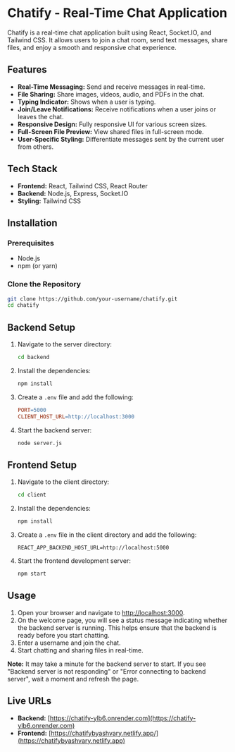 # Chatify - Real-Time Chat Application

Chatify is a real-time chat application built using React, Socket.IO, and Tailwind CSS. It allows users to join a chat room, send text messages, share files, and enjoy a smooth and responsive chat experience.

## Features

- **Real-Time Messaging:** Send and receive messages in real-time.
- **File Sharing:** Share images, videos, audio, and PDFs in the chat.
- **Typing Indicator:** Shows when a user is typing.
- **Join/Leave Notifications:** Receive notifications when a user joins or leaves the chat.
- **Responsive Design:** Fully responsive UI for various screen sizes.
- **Full-Screen File Preview:** View shared files in full-screen mode.
- **User-Specific Styling:** Differentiate messages sent by the current user from others.

## Tech Stack

- **Frontend:** React, Tailwind CSS, React Router
- **Backend:** Node.js, Express, Socket.IO
- **Styling:** Tailwind CSS

## Installation

### Prerequisites

- Node.js
- npm (or yarn)

### Clone the Repository

```bash
git clone https://github.com/your-username/chatify.git
cd chatify

```

## Backend Setup

1. Navigate to the server directory:

   ```bash
   cd backend
   ```

2. Install the dependencies:

   ```bash
   npm install
   ```

3. Create a `.env` file and add the following:

   ```makefile
   PORT=5000
   CLIENT_HOST_URL=http://localhost:3000
   ```

4. Start the backend server:

   ```bash
   node server.js
   ```

## Frontend Setup

1. Navigate to the client directory:

   ```bash
   cd client
   ```

2. Install the dependencies:

   ```bash
   npm install
   ```

3. Create a `.env` file in the client directory and add the following:

   ```arduino
   REACT_APP_BACKEND_HOST_URL=http://localhost:5000
   ```

4. Start the frontend development server:

   ```bash
   npm start
   ```

## Usage

1. Open your browser and navigate to [http://localhost:3000](http://localhost:3000).
2. On the welcome page, you will see a status message indicating whether the backend server is running. This helps ensure that the backend is ready before you start chatting.
3. Enter a username and join the chat.
4. Start chatting and sharing files in real-time.

**Note:** It may take a minute for the backend server to start. If you see "Backend server is not responding" or "Error connecting to backend server", wait a moment and refresh the page.


## Live URLs

- **Backend:** [https://chatify-ylb6.onrender.com](https://chatify-ylb6.onrender.com)
- **Frontend:** [https://chatifybyashvary.netlify.app/](https://chatifybyashvary.netlify.app) 